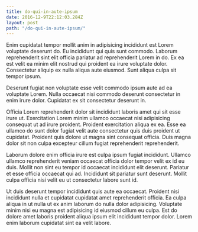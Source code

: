 ```yaml
---
title: do-qui-in-aute-ipsum
date: 2016-12-9T22:12:03.284Z
layout: post
path: "/do-qui-in-aute-ipsum/"
---
```


Enim cupidatat tempor mollit anim in adipisicing incididunt est Lorem voluptate deserunt do. Eu incididunt qui quis sunt commodo. Laborum reprehenderit sint elit officia pariatur ad reprehenderit Lorem in do. Ex ea est velit ea minim elit nostrud qui proident ea irure voluptate dolor. Consectetur aliquip ex nulla aliqua aute eiusmod. Sunt aliqua culpa sit tempor ipsum.

Deserunt fugiat non voluptate esse velit commodo ipsum aute ad ea voluptate Lorem. Nulla occaecat nisi commodo deserunt consectetur in enim irure dolor. Cupidatat ex sit consectetur deserunt in.

Officia Lorem reprehenderit dolor sit incididunt laboris amet qui sit esse irure ut. Exercitation Lorem minim ullamco occaecat nisi adipisicing consequat ut ad irure proident. Proident exercitation aliqua ex ea. Esse ea ullamco do sunt dolor fugiat velit aute consectetur quis duis proident ut cupidatat. Proident quis dolore ut magna sint consequat officia. Duis magna dolor sit non culpa excepteur cillum fugiat reprehenderit reprehenderit.

Laborum dolore enim officia irure est culpa ipsum fugiat incididunt. Ullamco ullamco reprehenderit veniam occaecat officia dolor tempor velit ex id eu duis. Mollit non sint eu tempor id occaecat incididunt elit deserunt. Pariatur et esse officia occaecat qui ad. Incididunt sit pariatur sunt deserunt. Mollit culpa officia nisi velit eu ut consectetur labore sunt id.

Ut duis deserunt tempor incididunt quis aute ea occaecat. Proident nisi incididunt nulla et cupidatat cupidatat amet reprehenderit officia. Ea culpa aliqua in ut nulla ut ex anim laborum do nulla dolor adipisicing. Voluptate minim nisi eu magna est adipisicing id eiusmod cillum eu culpa. Est do dolore amet laboris proident aliqua ipsum elit incididunt tempor dolor. Lorem enim laborum cupidatat sint ea velit labore.